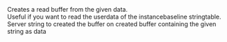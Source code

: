 <function name="CreateReadBuffer" parent="bitbuf" type="libraryfunc">
	<description>
		Creates a read buffer from the given data.<br>
		Useful if you want to read the userdata of the instancebaseline stringtable.
	</description>
	<realm>Server</realm>
	<args>
		<arg name="data" type="string">string to created the buffer on</arg>
	</args>
	<rets>
		<ret name="buffer" type="bf_read">created buffer containing the given string as data</ret>
	</rets>
</function>
